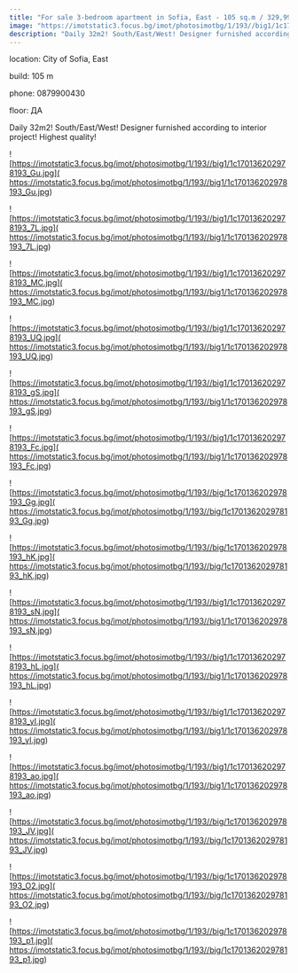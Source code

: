 ```yaml
---
title: "For sale 3-bedroom apartment in Sofia, East - 105 sq.m / 329,990 EUR :: imot.bg Advertisement"
image: "https://imotstatic3.focus.bg/imot/photosimotbg/1/193//big1/1c170136202978193_Ln.jpg"
description: "Daily 32m2! South/East/West! Designer furnished according to interior project! Highest quality!"
---
```


location: City of Sofia, East

build: 105 m

phone: 0879900430

floor: ДА

Daily 32m2! South/East/West! Designer furnished according to interior project! Highest quality!


![https://imotstatic3.focus.bg/imot/photosimotbg/1/193//big1/1c170136202978193_Gu.jpg]( https://imotstatic3.focus.bg/imot/photosimotbg/1/193//big1/1c170136202978193_Gu.jpg)


![https://imotstatic3.focus.bg/imot/photosimotbg/1/193//big1/1c170136202978193_7L.jpg]( https://imotstatic3.focus.bg/imot/photosimotbg/1/193//big1/1c170136202978193_7L.jpg)


![https://imotstatic3.focus.bg/imot/photosimotbg/1/193//big1/1c170136202978193_MC.jpg]( https://imotstatic3.focus.bg/imot/photosimotbg/1/193//big1/1c170136202978193_MC.jpg)


![https://imotstatic3.focus.bg/imot/photosimotbg/1/193//big1/1c170136202978193_UQ.jpg]( https://imotstatic3.focus.bg/imot/photosimotbg/1/193//big1/1c170136202978193_UQ.jpg)


![https://imotstatic3.focus.bg/imot/photosimotbg/1/193//big1/1c170136202978193_gS.jpg]( https://imotstatic3.focus.bg/imot/photosimotbg/1/193//big1/1c170136202978193_gS.jpg)


![https://imotstatic3.focus.bg/imot/photosimotbg/1/193//big1/1c170136202978193_Fc.jpg]( https://imotstatic3.focus.bg/imot/photosimotbg/1/193//big1/1c170136202978193_Fc.jpg)


![https://imotstatic3.focus.bg/imot/photosimotbg/1/193//big/1c170136202978193_Gg.jpg]( https://imotstatic3.focus.bg/imot/photosimotbg/1/193//big/1c170136202978193_Gg.jpg)


![https://imotstatic3.focus.bg/imot/photosimotbg/1/193//big/1c170136202978193_hK.jpg]( https://imotstatic3.focus.bg/imot/photosimotbg/1/193//big/1c170136202978193_hK.jpg)


![https://imotstatic3.focus.bg/imot/photosimotbg/1/193//big1/1c170136202978193_sN.jpg]( https://imotstatic3.focus.bg/imot/photosimotbg/1/193//big1/1c170136202978193_sN.jpg)


![https://imotstatic3.focus.bg/imot/photosimotbg/1/193//big1/1c170136202978193_hL.jpg]( https://imotstatic3.focus.bg/imot/photosimotbg/1/193//big1/1c170136202978193_hL.jpg)


![https://imotstatic3.focus.bg/imot/photosimotbg/1/193//big1/1c170136202978193_yI.jpg]( https://imotstatic3.focus.bg/imot/photosimotbg/1/193//big1/1c170136202978193_yI.jpg)


![https://imotstatic3.focus.bg/imot/photosimotbg/1/193//big1/1c170136202978193_ao.jpg]( https://imotstatic3.focus.bg/imot/photosimotbg/1/193//big1/1c170136202978193_ao.jpg)


![https://imotstatic3.focus.bg/imot/photosimotbg/1/193//big/1c170136202978193_JV.jpg]( https://imotstatic3.focus.bg/imot/photosimotbg/1/193//big/1c170136202978193_JV.jpg)


![https://imotstatic3.focus.bg/imot/photosimotbg/1/193//big/1c170136202978193_O2.jpg]( https://imotstatic3.focus.bg/imot/photosimotbg/1/193//big/1c170136202978193_O2.jpg)


![https://imotstatic3.focus.bg/imot/photosimotbg/1/193//big/1c170136202978193_p1.jpg]( https://imotstatic3.focus.bg/imot/photosimotbg/1/193//big/1c170136202978193_p1.jpg)


